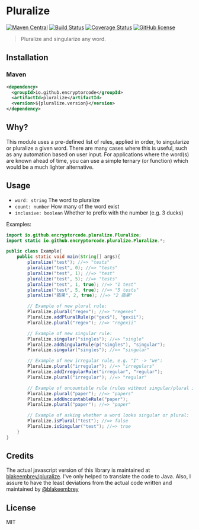 # Pluralize

[![Maven Central](https://img.shields.io/maven-central/v/io.github.encryptorcode/pluralize)](https://mvnrepository.com/artifact/io.github.encryptorcode/pluralize)
[![Build Status](https://travis-ci.org/encryptorcode/pluralize.svg?branch=master)](https://travis-ci.org/encryptorcode/pluralize)
[![Coverage Status](https://coveralls.io/repos/github/encryptorcode/pluralize/badge.svg?branch=master)](https://coveralls.io/github/encryptorcode/pluralize?branch=master)
[![GitHub license](https://img.shields.io/github/license/encryptorcode/pluralize)](https://github.com/encryptorcode/pluralize/blob/master/LICENSE)

> Pluralize and singularize any word.

## Installation

### Maven

```xml
<dependency>
  <groupId>io.github.encryptorcode</groupId>
  <artifactId>pluralize</artifactId>
  <version>${pluralize.version}</version>
</dependency>
```

## Why?

This module uses a pre-defined list of rules, applied in order, to singularize or pluralize a given word. There are many cases where this is useful, such as any automation based on user input. For applications where the word(s) are known ahead of time, you can use a simple ternary (or function) which would be a much lighter alternative.

## Usage

* `word: string` The word to pluralize
* `count: number` How many of the word exist
* `inclusive: boolean` Whether to prefix with the number (e.g. 3 ducks)

Examples:

```java
import io.github.encryptorcode.pluralize.Pluralize;
import static io.github.encryptorcode.pluralize.Pluralize.*;

public class Example{
    public static void main(String[] args){
        pluralize("test"); //=> "tests"
        pluralize("test", 0); //=> "tests"
        pluralize("test", 1); //=> "test"
        pluralize("test", 5); //=> "tests"
        pluralize("test", 1, true); //=> "1 test"
        pluralize("test", 5, true); //=> "5 tests"
        pluralize("蘋果", 2, true); //=> "2 蘋果"

        // Example of new plural rule:
        Pluralize.plural("regex"); //=> "regexes"
        Pluralize.addPluralRule(p("gex$"), "gexii");
        Pluralize.plural("regex"); //=> "regexii"

        // Example of new singular rule:
        Pluralize.singular("singles"); //=> "single"
        Pluralize.addSingularRule(p("singles"), "singular");
        Pluralize.singular("singles"); //=> "singular"

        // Example of new irregular rule, e.g. "I" -> "we":
        Pluralize.plural("irregular"); //=> "irregulars"
        Pluralize.addIrregularRule("irregular", "regular");
        Pluralize.plural("irregular"); //=> "regular"

        // Example of uncountable rule (rules without singular/plural in context):
        Pluralize.plural("paper"); //=> "papers"
        Pluralize.addUncountableRule("paper");
        Pluralize.plural("paper"); //=> "paper"

        // Example of asking whether a word looks singular or plural:
        Pluralize.isPlural("test"); //=> false
        Pluralize.isSingular("test"); //=> true
    }
}
```

## Credits
The actual javascript version of this library is maintained at [blakeembrey/pluralize](https://github.com/blakeembrey/pluralize).
I've only helped to translate the code to Java. Also, I assure to have the least deviations from the actual code written and maintained by [@blakeembrey](https://github.com/blakeembrey)

## License

MIT
